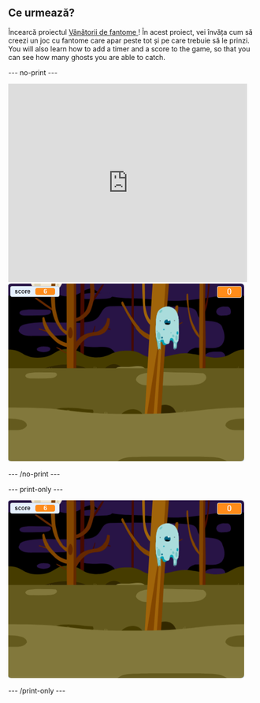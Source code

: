 ## Ce urmează?

Încearcă proiectul [ Vânătorii de fantome ](https://projects.raspberrypi.org/en/projects/ghostbusters?utm_source=pathway&utm_medium=whatnext&utm_campaign=projects) ! În acest proiect, vei învăța cum să creezi un joc cu fantome care apar peste tot și pe care trebuie să le prinzi. You will also learn how to add a timer and a score to the game, so that you can see how many ghosts you are able to catch.

\--- no-print \---

<div class="scratch-preview">
  <iframe allowtransparency="true" width="485" height="402" src="https://scratch.mit.edu/projects/embed/276874679/?autostart=false" frameborder="0" scrolling="no"></iframe>
  <img src="images/ghostbusters-static.png">
</div>

\--- /no-print \---

\--- print-only \---

![showcase](images/ghostbusters-static.png)

\--- /print-only \---
